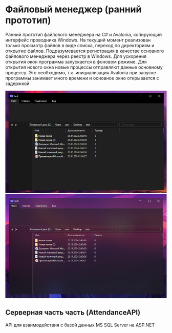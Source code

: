 # Файловый менеджер (ранний прототип)
Ранний прототип файлового менеджера на C# и Avalonia, копирующий интерфейс проводника Windows.
На текущий момент реализован только просмотр файлов в виде списка, переход по директориям и открытие файлов.
Подразумевается регистрация в качестве основного файлового менеджера через реестр в Windows.
Для ускорения открытия окон программа запускается в фоновом режиме. Для открытия нового окна новые процессы отправляют данные основному процессу. Это необходимо, т.к. инициализация Avalonia при запуске программы занимает много времени и основное окно открывается с задержкой.

![image1](imgs/e1.png)
![image2](imgs/e2.png)

## Серверная часть часть (AttendanceAPI)
API для взаимодействия с базой данных MS SQL Server на ASP.NET
